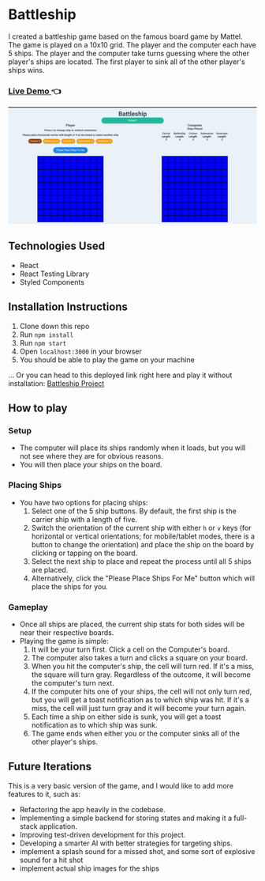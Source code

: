 # Battleship

I created a battleship game based on the famous board game by Mattel. The game is played on a 10x10 grid. The player and the computer each have 5 ships. The player and the computer take turns guessing where the other player's ships are located. The first player to sink all of the other player's ships wins.

<h3>
  <a
    href="https://shoneriki.github.io/battleship-project/"
    target="_blank"
  >
    Live Demo
  </a>
    👈
</h3>

![Alt text](assets/images/Battleship-Screenshot.png "Optional Title")


## Technologies Used

- React
- React Testing Library
- Styled Components

## Installation Instructions

1. Clone down this repo
2. Run `npm install`
3. Run `npm start`
4. Open `localhost:3000` in your browser
5. You should be able to play the game on your machine

... Or you can head to this deployed link right here and play it without installation: [Battleship Project](https://shoneriki.github.io/battleship-project)

## How to play

### Setup

- The computer will place its ships randomly when it loads, but you will not see where they are for obvious reasons.
- You will then place your ships on the board.

### Placing Ships

- You have two options for placing ships:
  1. Select one of the 5 ship buttons. By default, the first ship is the carrier ship with a length of five.
  2. Switch the orientation of the current ship with either `h` or `v` keys (for horizontal or vertical orientations; for mobile/tablet modes, there is a button to change the orientation) and place the ship on the board by clicking or tapping on the board.
  3. Select the next ship to place and repeat the process until all 5 ships are placed.
  4. Alternatively, click the "Please Place Ships For Me" button which will place the ships for you.

### Gameplay

- Once all ships are placed, the current ship stats for both sides will be near their respective boards.
- Playing the game is simple:
  1. It will be your turn first. Click a cell on the Computer's board.
  2. The computer also takes a turn and clicks a square on your board.
  3. When you hit the computer's ship, the cell will turn red. If it's a miss, the square will turn gray. Regardless of the outcome, it will become the computer's turn next.
  4. If the computer hits one of your ships, the cell will not only turn red, but you will get a toast notification as to which ship was hit. If it's a miss, the cell will just turn gray and it will become your turn again.
  5. Each time a ship on either side is sunk, you will get a toast notification as to which ship was sunk.
  6. The game ends when either you or the computer sinks all of the other player's ships.

## Future Iterations

This is a very basic version of the game, and I would like to add more features to it, such as:

- Refactoring the app heavily in the codebase.
- Implementing a simple backend for storing states and making it a full-stack application.
- Improving test-driven development for this project.
- Developing a smarter AI with better strategies for targeting ships.
- implement a splash sound for a missed shot, and some sort of explosive sound for a hit shot
- implement actual ship images for the ships
